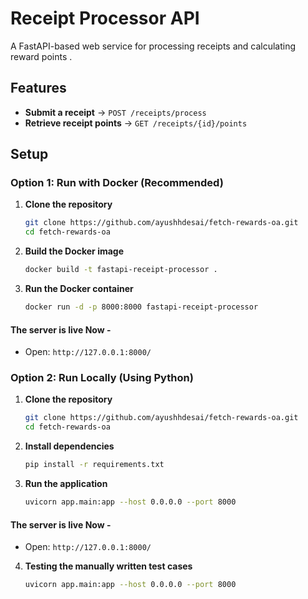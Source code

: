 # Receipt Processor API

A FastAPI-based web service for processing receipts and calculating reward points .

## Features
- **Submit a receipt** → `POST /receipts/process`
- **Retrieve receipt points** → `GET /receipts/{id}/points`

## Setup

### Option 1: Run with Docker (Recommended)
1. **Clone the repository**  
    ```bash
    git clone https://github.com/ayushhdesai/fetch-rewards-oa.git
    cd fetch-rewards-oa
    ```

2. **Build the Docker image**  
    ```bash
    docker build -t fastapi-receipt-processor .
    ```

3. **Run the Docker container**  
    ```bash
    docker run -d -p 8000:8000 fastapi-receipt-processor
    ```

#### The server is live Now - 
- Open: `http://127.0.0.1:8000/`

### Option 2: Run Locally (Using Python)
1. **Clone the repository**  
    ```bash
    git clone https://github.com/ayushhdesai/fetch-rewards-oa.git
    cd fetch-rewards-oa
    ```

2. **Install dependencies**  
    ```bash
    pip install -r requirements.txt
    ```

3. **Run the application**  
    ```bash
    uvicorn app.main:app --host 0.0.0.0 --port 8000
    ```

#### The server is live Now - 
- Open: `http://127.0.0.1:8000/`

4. **Testing the manually written test cases**  
    ```bash
    uvicorn app.main:app --host 0.0.0.0 --port 8000
    ```